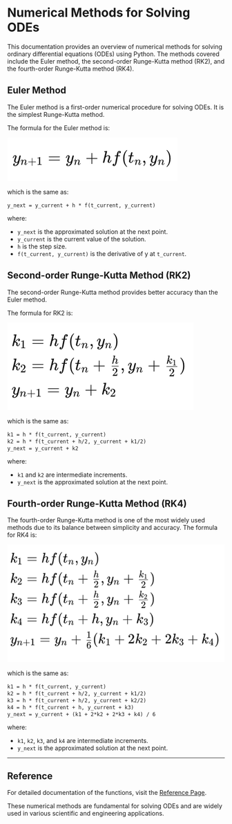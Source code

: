 # Numerical Methods for Solving ODEs

This documentation provides an overview of numerical methods for solving ordinary differential equations (ODEs) using Python. The methods covered include the Euler method, the second-order Runge-Kutta method (RK2), and the fourth-order Runge-Kutta method (RK4).

## Euler Method

The Euler method is a first-order numerical procedure for solving ODEs. It is the simplest Runge-Kutta method.

The formula for the Euler method is:

![Euler](images/euler.png)

which is the same as:

```
y_next = y_current + h * f(t_current, y_current)
```

where:

- `y_next` is the approximated solution at the next point.
- `y_current` is the current value of the solution.
- `h` is the step size.
- `f(t_current, y_current)` is the derivative of y at `t_current`.

## Second-order Runge-Kutta Method (RK2)

The second-order Runge-Kutta method provides better accuracy than the Euler method.

The formula for RK2 is:

![RK2](images/rk2.png)

which is the same as:

```
k1 = h * f(t_current, y_current)
k2 = h * f(t_current + h/2, y_current + k1/2)
y_next = y_current + k2
```

where:

- `k1` and `k2` are intermediate increments.
- `y_next` is the approximated solution at the next point.

## Fourth-order Runge-Kutta Method (RK4)

The fourth-order Runge-Kutta method is one of the most widely used methods due to its balance between simplicity and accuracy. The formula for RK4 is:

![RK4](images/rk4.png)

which is the same as:

```
k1 = h * f(t_current, y_current)
k2 = h * f(t_current + h/2, y_current + k1/2)
k3 = h * f(t_current + h/2, y_current + k2/2)
k4 = h * f(t_current + h, y_current + k3)
y_next = y_current + (k1 + 2*k2 + 2*k3 + k4) / 6
```
where:

- `k1`, `k2`, `k3`, and `k4` are intermediate increments.
- `y_next` is the approximated solution at the next point.


---

## Reference

For detailed documentation of the functions, visit the [Reference Page](reference.md).

These numerical methods are fundamental for solving ODEs and are widely used in various scientific and engineering applications.

